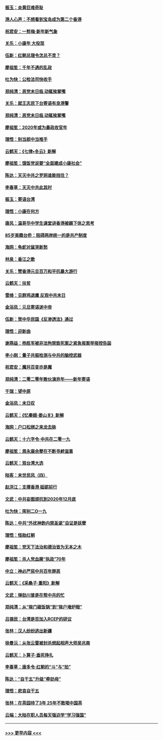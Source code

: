 #### [振玉：炎黄巨难奇耻](../pages/nsc993/n11779632.md?t=01100755) 
#### [港人心声：不想看到宝岛成为第二个香港](../pages/nsc993/n11778817.md?t=01100755) 
#### [祝君安：一剪梅‧新年新气象](../pages/nsc993/n11776340.md?t=01100755) 
#### [关乐：小康年 大役现](../pages/nsc993/n11774213.md?t=01100755) 
#### [伍新：红朝总理令怎总不灵？](../pages/nsc993/n11770813.md?t=01100755) 
#### [廖祖笙：千年不遇的乱政](../pages/nsc993/n11770373.md?t=01100755) 
#### [吐为快：公检法司快收手](../pages/nsc993/n11770359.md?t=01100755) 
#### [郑纯清：恶党末日临 动辄挨掌嘴](../pages/nsc993/n11769912.md?t=01100755) 
#### [关乐：就王志民下台寄语有良港警](../pages/nsc993/n11769903.md?t=01100755) 
#### [郑纯清：恶党末日临 动辄挨掌嘴](../pages/nsc993/n11769356.md?t=01100755) 
#### [廖祖笙：2020年或为暴政收官年](../pages/nsc993/n11768216.md?t=01100755) 
#### [理悟：别当郎中当推手](../pages/nsc993/n11768243.md?t=01100755) 
#### [云鹤天：《七律▪冬云》新解](../pages/nsc993/n11768204.md?t=01100755) 
#### [廖祖笙：饿饭党说要“全面建成小康社会”](../pages/nsc993/n11767482.md?t=01100755) 
#### [陈达：天灭中共之罗网谁能挡住？](../pages/nsc993/n11767465.md?t=01100755) 
#### [李春草：天灭中共此其时](../pages/nsc993/n11767452.md?t=01100755) 
#### [振玉：寄语台湾](../pages/nsc993/n11767432.md?t=01100755) 
#### [理悟：小康在何方](../pages/nsc993/n11767394.md?t=01100755) 
#### [唐风：温哥华中学生课堂讲香港被踢下体之思考](../pages/nsc993/n11766848.md?t=01100755) 
#### [85岁美籍台侨：阻碍两岸统一的是共产制度](../pages/nsc993/n11765043.md?t=01100755) 
#### [海网：龟蛇对鼠哭新愁](../pages/nsc993/n11764895.md?t=01100755) 
#### [林泉：香江之歌](../pages/nsc993/n11764415.md?t=01100755) 
#### [关乐：赞香港元旦百万和平抗暴大游行](../pages/nsc993/n11764382.md?t=01100755) 
#### [云鹤天：扶贫](../pages/nsc993/n11764245.md?t=01100755) 
#### [雪绮：见群鸡退鹰  反观中共末日](../pages/nsc993/n11762112.md?t=01100755) 
#### [金浴凤：元旦寄语迷中帝](../pages/nsc993/n11761788.md?t=01100755) 
#### [伍新：贺中华民国《反渗透法》通过](../pages/nsc993/n11761994.md?t=01100755) 
#### [理悟：迎新曲](../pages/nsc993/n11761152.md?t=01100755) 
#### [谢燕益：杨胜军被非法拘禁致死案之紧急报案举报控告函](../pages/nsc993/n11756134.md?t=01100755) 
#### [李小刚：量子共振检测与中共的脑控武器](../pages/nsc993/n11754518.md?t=01100755) 
#### [祝君安：魔共百变亦是魔](../pages/nsc993/n11754469.md?t=01100755) 
#### [郑纯清：二零二零年散伙演弃年——新年寄语](../pages/nsc993/n11754195.md?t=01100755) 
#### [千瑞：望中原](../pages/nsc993/n11754159.md?t=01100755) 
#### [金浴凤：末日叹](../pages/nsc993/n11752359.md?t=01100755) 
#### [云鹤天：《忆秦娥‧娄山关》新解](../pages/nsc993/n11752348.md?t=01100755) 
#### [海网：户口松绑之来龙去脉](../pages/nsc993/n11752328.md?t=01100755) 
#### [云鹤天：十六字令‧中共在二零一九](../pages/nsc993/n11752305.md?t=01100755) 
#### [廖祖笙：周永康余孽在不断寻衅滋事](../pages/nsc993/n11751013.md?t=01100755) 
#### [云鹤天：观台湾大选](../pages/nsc993/n11751007.md?t=01100755) 
#### [陆客：末世民风（四）](../pages/nsc993/n11749203.md?t=01100755) 
#### [赵洪江：支撑香港 砥砺前行](../pages/nsc993/n11748482.md?t=01100755) 
#### [文武：中共妄图顽抗到2020年12月底](../pages/nsc993/n11748446.md?t=01100755) 
#### [吐为快：挥别二O一九](../pages/nsc993/n11748411.md?t=01100755) 
#### [陈达：中共“外扰神韵内禁圣诞”自证是妖孽](../pages/nsc993/n11748226.md?t=01100755) 
#### [理悟：怪胎红朝](../pages/nsc993/n11748206.md?t=01100755) 
#### [廖祖笙：党天下法治和德治皆为无本之木](../pages/nsc993/n11748135.md?t=01100755) 
#### [廖祖笙：杀人党血腥“执政”70年](../pages/nsc993/n11745144.md?t=01100755) 
#### [中立：神必严惩中共百年罪恶](../pages/nsc993/n11744970.md?t=01100755) 
#### [云鹤天：《采桑子‧重阳》新解](../pages/nsc993/n11744948.md?t=01100755) 
#### [文武：弹劾川普是在帮中共的忙](../pages/nsc993/n11744758.md?t=01100755) 
#### [郑纯清：从“挨门砸饭锅”到“挨户堵炉眼”](../pages/nsc993/n11744745.md?t=01100755) 
#### [吕锡民：台湾是否加入RCEP的研议](../pages/nsc993/n11744701.md?t=01100755) 
#### [张林：汉人纷纷逃出新疆](../pages/nsc993/n11743530.md?t=01100755) 
#### [徐曼沅：从张云雷被封杀想起相声大师吴兆南](../pages/nsc993/n11741816.md?t=01100755) 
#### [云鹤天：卜算子‧垂死挣扎](../pages/nsc993/n11739956.md?t=01100755) 
#### [李春草：唐多令‧红朝的“斗”与“拍”](../pages/nsc993/n11739830.md?t=01100755) 
#### [陈达：“自干五”升级“牵妨母”](../pages/nsc993/n11739724.md?t=01100755) 
#### [理悟：悲哀自干五](../pages/nsc993/n11739547.md?t=01100755) 
#### [张林：在茶园待了3年 25年不敢喝中国茶](../pages/nsc993/n11739240.md?t=01100755) 
#### [云端：大陆在职人员每天强迫学“学习强国”](../pages/nsc993/n11738735.md?t=01100755) 

----
#### [ >>> 更早内容 <<< ](../indexes/nsc993-earlier.md)
